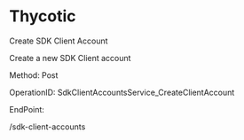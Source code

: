 #     Thycotic


Create SDK Client Account

Create a new SDK Client account

Method: Post

OperationID: SdkClientAccountsService_CreateClientAccount

EndPoint:

/sdk-client-accounts
